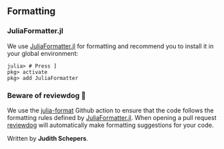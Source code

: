 ## Formatting

### JuliaFormatter.jl
We use [JuliaFormatter.jl](https://github.com/domluna/JuliaFormatter.jl) for formatting and recommend you to install it in your global environment:
```julia-repl
julia> # Press ]
pkg> activate
pkg> add JuliaFormatter
```

### Beware of reviewdog 🐶
We use the [julia-format](https://github.com/julia-actions/julia-format) Github action to ensure that the code follows the formatting rules defined by [JuliaFormatter.jl](https://github.com/domluna/JuliaFormatter.jl).
When opening a pull request [reviewdog](https://github.com/reviewdog/reviewdog) will automatically make formatting suggestions for your code.



Written by **Judith Schepers**.